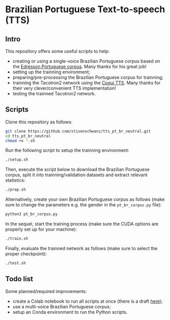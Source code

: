 # Brazilian Portuguese Text-to-speech (TTS)

## Intro

This repository offers some useful scripts to help:
* creating or using a single-voice Brazilian Portuguese corpus based on the [Edresson Portuguese corpus](https://github.com/Edresson/TTS-Portuguese-Corpus). Many thanks for his great job!
* setting up the trainning environment;
* preparing/pre-processing the Brazilian Portuguese corpus for trainning;
* trainning the Tacotron2 network using the [Coqui TTS](https://github.com/coqui-ai/TTS). Many thanks for their very clever/convenient TTS implementation!
* testing the trainned Tacotron2 network.

## Scripts

Clone this repository as follows:
```sh
git clone https://github.com/stivenschwanz/tts_pt_br_neutral.git
cd tts_pt_br_neutral
chmod +x *.sh
```

Run the following script to setup the trainning environment:
```sh
./setup.sh
```

Then, execute the script below to download the Brazilian Portuguese corpus, split it into trainning/validation datasets and extract relevant statistics:
```sh
./prep.sh
```

Alternatively, create your own Brazilian Portuguese corpus as follows (make sure to change the parameters e.g. the gender in the `pt_br_corpus.py` file):
```sh
python3 pt_br_corpus.py
```

In the sequel, start the training process (make sure the CUDA options are properly set up for your machine):
```sh
./train.sh
```

Finally, evaluate the trainned network as follows (make sure to select the proper checkpoint):
```sh
./test.sh
```

## Todo list

Some planned/required improvements:
* create a Colab notebook to run all scripts at once (there is a draft [here](https://drive.google.com/file/d/1hTOofYN8rGsPKUJY92qa5bvoXu2RGuag/view?usp=sharing));
* use a multi-voice Brazilian Portuguese corpus;
* setup an Conda environment to run the Python scripts.
